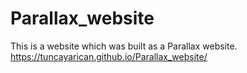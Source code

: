 # Parallax_website
This is a website which was built as a Parallax website.
https://tuncayarican.github.io/Parallax_website/
